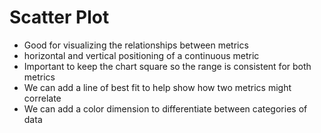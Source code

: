 # Scatter Plot

- Good for visualizing the relationships between metrics
- horizontal and vertical positioning of a continuous metric
- Important to keep the chart square so the range is consistent for both metrics
- We can add a line of best fit to help show how two metrics might correlate
- We can add a color dimension to differentiate between categories of data
